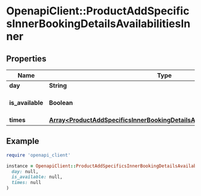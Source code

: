 # OpenapiClient::ProductAddSpecificsInnerBookingDetailsAvailabilitiesInner

## Properties

| Name | Type | Description | Notes |
| ---- | ---- | ----------- | ----- |
| **day** | **String** |  |  |
| **is_available** | **Boolean** |  | [optional][default to true] |
| **times** | [**Array&lt;ProductAddSpecificsInnerBookingDetailsAvailabilitiesInnerTimesInner&gt;**](ProductAddSpecificsInnerBookingDetailsAvailabilitiesInnerTimesInner.md) |  | [optional] |

## Example

```ruby
require 'openapi_client'

instance = OpenapiClient::ProductAddSpecificsInnerBookingDetailsAvailabilitiesInner.new(
  day: null,
  is_available: null,
  times: null
)
```

